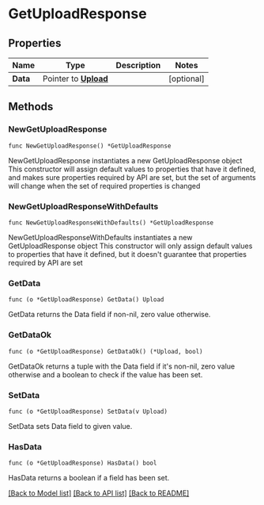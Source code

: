 # GetUploadResponse

## Properties

Name | Type | Description | Notes
------------ | ------------- | ------------- | -------------
**Data** | Pointer to [**Upload**](Upload.md) |  | [optional] 

## Methods

### NewGetUploadResponse

`func NewGetUploadResponse() *GetUploadResponse`

NewGetUploadResponse instantiates a new GetUploadResponse object
This constructor will assign default values to properties that have it defined,
and makes sure properties required by API are set, but the set of arguments
will change when the set of required properties is changed

### NewGetUploadResponseWithDefaults

`func NewGetUploadResponseWithDefaults() *GetUploadResponse`

NewGetUploadResponseWithDefaults instantiates a new GetUploadResponse object
This constructor will only assign default values to properties that have it defined,
but it doesn't guarantee that properties required by API are set

### GetData

`func (o *GetUploadResponse) GetData() Upload`

GetData returns the Data field if non-nil, zero value otherwise.

### GetDataOk

`func (o *GetUploadResponse) GetDataOk() (*Upload, bool)`

GetDataOk returns a tuple with the Data field if it's non-nil, zero value otherwise
and a boolean to check if the value has been set.

### SetData

`func (o *GetUploadResponse) SetData(v Upload)`

SetData sets Data field to given value.

### HasData

`func (o *GetUploadResponse) HasData() bool`

HasData returns a boolean if a field has been set.


[[Back to Model list]](../README.md#documentation-for-models) [[Back to API list]](../README.md#documentation-for-api-endpoints) [[Back to README]](../README.md)


